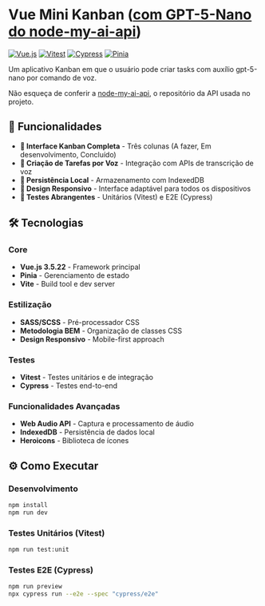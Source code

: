 # Vue Mini Kanban ([com GPT-5-Nano do node-my-ai-api](https://github.com/stamorim28/node-my-ai-api))

[![Vue.js](https://img.shields.io/badge/Vue.js-3.5.22-brightgreen.svg)](https://vuejs.org/)
[![Vitest](https://img.shields.io/badge/Testing-Vitest-blue.svg)](https://vitest.dev/)
[![Cypress](https://img.shields.io/badge/E2E-Cypress-green.svg)](https://www.cypress.io/)
[![Pinia](https://img.shields.io/badge/State%20Management-Pinia-orange.svg)](https://pinia.vuejs.org/)

Um aplicativo Kanban em que o usuário pode criar tasks com auxílio gpt-5-nano por comando de voz.

Não esqueça de conferir a [node-my-ai-api](https://github.com/stamorim28/node-my-ai-api), o repositório da API usada no projeto.

## 🚀 Funcionalidades

- **🎯 Interface Kanban Completa** - Três colunas (A fazer, Em desenvolvimento, Concluído)
- **🎤 Criação de Tarefas por Voz** - Integração com APIs de transcrição de voz
- **💾 Persistência Local** - Armazenamento com IndexedDB
- **📱 Design Responsivo** - Interface adaptável para todos os dispositivos
- **🧪 Testes Abrangentes** - Unitários (Vitest) e E2E (Cypress)

## 🛠 Tecnologias

### Core
- **Vue.js 3.5.22** - Framework principal
- **Pinia** - Gerenciamento de estado
- **Vite** - Build tool e dev server

### Estilização
- **SASS/SCSS** - Pré-processador CSS
- **Metodologia BEM** - Organização de classes CSS
- **Design Responsivo** - Mobile-first approach

### Testes
- **Vitest** - Testes unitários e de integração
- **Cypress** - Testes end-to-end

### Funcionalidades Avançadas
- **Web Audio API** - Captura e processamento de áudio
- **IndexedDB** - Persistência de dados local
- **Heroicons** - Biblioteca de ícones


## ⚙️ Como Executar

### Desenvolvimento

```bash
npm install
npm run dev
```

### Testes Unitários (Vitest)
```bash
npm run test:unit
```

### Testes E2E (Cypress)
```bash
npm run preview
npx cypress run --e2e --spec "cypress/e2e"
```
